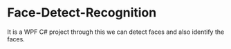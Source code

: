 # Face-Detect-Recognition
It is a WPF C# project through this we can detect faces and also identify the faces. 
